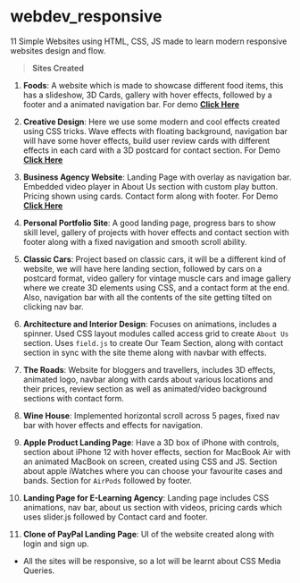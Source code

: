 # webdev_responsive

11 Simple Websites using HTML, CSS, JS made to learn modern responsive websites design and flow.

> **Sites Created**

1. **Foods**: A website which is made to showcase different food items, this has a slideshow, 3D Cards, gallery with hover effects, followed by a footer and a animated navigation bar. For demo [**Click Here**](https://foods-cosmic.netlify.app/)

2. **Creative Design**: Here we use some modern and cool effects created using CSS tricks. Wave effects with floating background, navigation bar will have some hover effects, build user review cards with different effects in each card with a 3D postcard for contact section. For Demo [**Click Here**](https://design-cosmic.netlify.app/)

3. **Business Agency Website**: Landing Page with overlay as navigation bar. Embedded video player in About Us section with custom play button. Pricing shown using cards. Contact form along with footer. For Demo [**Click Here**](https://agency-cosmic.netlify.app/)

4. **Personal Portfolio Site**: A good landing page, progress bars to show skill level, gallery of projects with hover effects and contact section with footer along with a fixed navigation and smooth scroll ability.

5. **Classic Cars**: Project based on classic cars, it will be a different kind of website, we will have here landing section, followed by cars on a postcard format, video gallery for vintage muscle cars and image gallery where we create 3D elements using CSS, and a contact form at the end. Also, navigation bar with all the contents of the site getting tilted on clicking nav bar.

6. **Architecture and Interior Design**: Focuses on animations, includes a spinner. Used CSS layout modules called access grid to create `About Us` section. Uses `field.js` to create Our Team Section, along with contact section in sync with the site theme along with navbar with effects.

7. **The Roads**: Website for bloggers and travellers, includes 3D effects, animated logo, navbar along with cards about various locations and their prices, review section as well as animated/video background sections with contact form.

8. **Wine House**: Implemented horizontal scroll across 5 pages, fixed nav bar with hover effects and effects for navigation.

9. **Apple Product Landing Page**: Have a 3D box of iPhone with controls, section about iPhone 12 with hover effects, section for MacBook Air with an animated MacBook on screen, created using CSS and JS. Section about apple iWatches where you can choose your favourite cases and bands. Section for `AirPods` followed by footer.

10. **Landing Page for E-Learning Agency**: Landing page includes CSS animations, nav bar, about us section with videos, pricing cards which uses slider.js followed by Contact card and footer.

11. **Clone of PayPal Landing Page**: UI of the website created along with login and sign up.

- All the sites will be responsive, so a lot will be learnt about CSS Media Queries.
